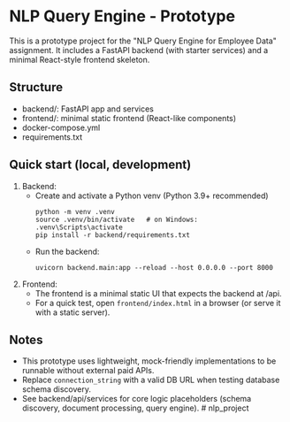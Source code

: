 # NLP Query Engine - Prototype
This is a prototype project for the "NLP Query Engine for Employee Data" assignment.
It includes a FastAPI backend (with starter services) and a minimal React-style frontend skeleton.

## Structure
- backend/: FastAPI app and services
- frontend/: minimal static frontend (React-like components)
- docker-compose.yml
- requirements.txt

## Quick start (local, development)
1. Backend:
   - Create and activate a Python venv (Python 3.9+ recommended)
     ```
     python -m venv .venv
     source .venv/bin/activate   # on Windows: .venv\Scripts\activate
     pip install -r backend/requirements.txt
     ```
   - Run the backend:
     ```
     uvicorn backend.main:app --reload --host 0.0.0.0 --port 8000
     ```
2. Frontend:
   - The frontend is a minimal static UI that expects the backend at /api.
   - For a quick test, open `frontend/index.html` in a browser (or serve it with a static server).

## Notes
- This prototype uses lightweight, mock-friendly implementations to be runnable without external paid APIs.
- Replace `connection_string` with a valid DB URL when testing database schema discovery.
- See backend/api/services for core logic placeholders (schema discovery, document processing, query engine).
#   n l p _ p r o j e c t  
 